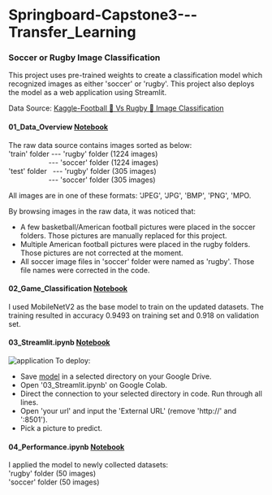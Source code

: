 # Springboard-Capstone3---Transfer_Learning

### Soccer or Rugby Image Classification

This project uses pre-trained weights to create a classification model which recognized images as either 'soccer' or 'rugby'. This project also deploys the model as a web application using Streamlit.

Data Source: [Kaggle-Football 🏈 Vs Rugby 🏉 Image Classification](https://www.kaggle.com/datasets/ligtfeather/football-vs-rugby-image-classification)

#### 01_Data_Overview [Notebook](https://github.com/lorihe/Springboard-Capstone3---Transfer_Learning/blob/main/01_Data_Wrangling_EDA.ipynb)
The raw data source contains images sorted as below: \
'train' folder --- 'rugby' folder (1224 images)\
&nbsp;&nbsp;&nbsp;&nbsp;&nbsp;&nbsp;&nbsp;&nbsp;&nbsp;&nbsp;&nbsp;&nbsp;&nbsp;&nbsp;&nbsp;&nbsp;&nbsp;&nbsp;&nbsp; --- 'soccer' folder (1224 images)\
'test' folder&nbsp;&nbsp;  --- 'rugby' folder (305 images)\
&nbsp;&nbsp;&nbsp;&nbsp;&nbsp;&nbsp;&nbsp;&nbsp;&nbsp;&nbsp;&nbsp;&nbsp;&nbsp;&nbsp;&nbsp;&nbsp;&nbsp;&nbsp;&nbsp; --- 'soccer' folder (305 images)              

All images are in one of these formats: 'JPEG', 'JPG', 'BMP', 'PNG', 'MPO.

By browsing images in the raw data, it was noticed that:
- A few basketball/American football pictures were placed in the soccer folders. Those pictures are manually replaced for this project.
- Multiple American football pictures were placed in the rugby folders. Those pictures are not corrected at the moment.
- All soccer image files in 'soccer' folder were named as 'rugby'. Those file names were corrected in the code.

#### 02_Game_Classification [Notebook](https://github.com/lorihe/Springboard-Capstone3---Transfer_Learning/blob/main/02_Game_Classification.ipynb)  
I used MobileNetV2 as the base model to train on the updated datasets. The training resulted in accuracy 0.9493 on training set and 0.918 on validation set.

#### 03_Streamlit.ipynb [Notebook](https://github.com/lorihe/Springboard-Capstone3---Transfer_Learning/blob/main/03_Streamlit.ipynb.ipynb)  
![application](https://github.com/lorihe/Springboard-Capstone3---Transfer_Learning/blob/main/Web_app.gif)
To deploy:
- Save [model](https://github.com/lorihe/Springboard-Capstone3---Transfer_Learning/blob/main/model.hdf5) in a selected directory on your Google Drive. 
- Open '03_Streamlit.ipynb' on Google Colab.
- Direct the connection to your selected directory in code. Run through all lines.
- Open 'your url' and input the 'External URL' (remove 'http://' and ':8501').
- Pick a picture to predict.

#### 04_Performance.ipynb [Notebook](https://github.com/lorihe/Springboard-Capstone3---Transfer_Learning/blob/main/04_Performance.ipynb.ipynb)
I applied the model to newly collected datasets:\
'rugby' folder (50 images)\
'soccer' folder (50 images)




